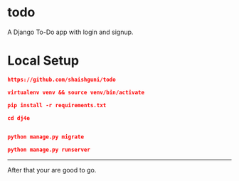 # todo
A Django To-Do app with login and signup.

# Local Setup

```json
https://github.com/shaishguni/todo
```
```json
virtualenv venv && source venv/bin/activate
```
```json
pip install -r requirements.txt
```
```json
cd dj4e
```
```json

python manage.py migrate
```
```json
python manage.py runserver
```

<hr/>


After that your are good to go.
